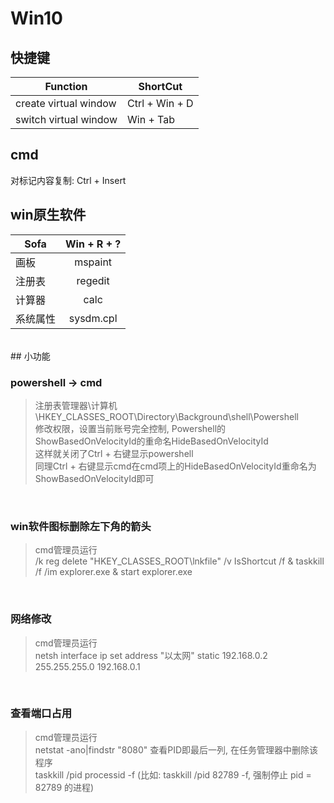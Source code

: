 # Win10

## 快捷键

Function|ShortCut|
---|---
create virtual window |   Ctrl + Win + D
switch virtual window |   Win + Tab


## cmd

对标记内容复制: Ctrl + Insert

## win原生软件
|Sofa|Win + R + ?|
|---|:---:|
画板 |  mspaint
注册表 | regedit
计算器 | calc
系统属性 | sysdm.cpl

<br />
## 小功能

### powershell -> cmd

>注册表管理器\计算机\HKEY_CLASSES_ROOT\Directory\Background\shell\Powershell  
>修改权限，设置当前账号完全控制, Powershell的ShowBasedOnVelocityId的重命名HideBasedOnVelocityId  
>这样就关闭了Ctrl + 右键显示powershell  
>同理Ctrl + 右键显示cmd在cmd项上的HideBasedOnVelocityId重命名为ShowBasedOnVelocityId即可  

<br />

### win软件图标删除左下角的箭头

> cmd管理员运行  
> /k reg delete "HKEY_CLASSES_ROOT\lnkfile" /v IsShortcut /f & taskkill /f /im explorer.exe & start explorer.exe

<br />

### 网络修改
> cmd管理员运行  
> netsh interface ip set address "以太网" static 192.168.0.2 255.255.255.0 192.168.0.1

<br />

### 查看端口占用

> cmd管理员运行  
> netstat -ano|findstr "8080" 查看PID即最后一列, 在任务管理器中删除该程序  
> taskkill /pid processid -f (比如: taskkill /pid 82789 -f, 强制停止 pid = 82789 的进程)
